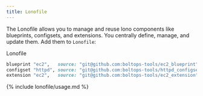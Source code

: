 ```yaml
---
title: Lonofile
---
```


The Lonofile allows you to manage and reuse lono components like blueprints, configsets, and extensions. You centrally define, manage, and update them. Add them to `Lonofile`:

Lonofile

```ruby
blueprint "ec2",   source: "git@github.com:boltops-tools/ec2_blueprint"
configset "httpd", source: "git@github.com:boltops-tools/httpd_configset"
extension "ec2",   source: "git@github.com:boltops-tools/ec2_extension"
```

{% include lonofile/usage.md %}

